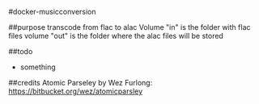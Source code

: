 #docker-musicconversion

##purpose
transcode from flac to alac
Volume "in" is the folder with flac files
volume "out" is the folder where the alac files will be stored


##todo
* something

##credits
Atomic Parseley by Wez Furlong: https://bitbucket.org/wez/atomicparsley
